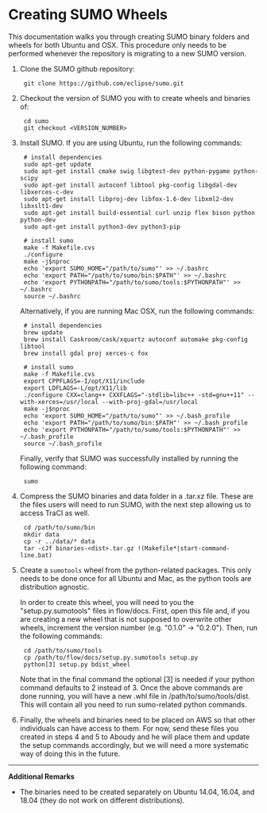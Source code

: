 # Creating SUMO Wheels

This documentation walks you through creating SUMO binary folders and wheels 
for both Ubuntu and OSX. This procedure only needs to be performed whenever the
repository is migrating to a new SUMO version.

1. Clone the SUMO github repository:
        
        git clone https://github.com/eclipse/sumo.git

2. Checkout the version of SUMO you with to create wheels and binaries of:

        cd sumo
        git checkout <VERSION_NUMBER>

3. Install SUMO. If you are using Ubuntu, run the following commands:

        # install dependencies
        sudo apt-get update
        sudo apt-get install cmake swig libgtest-dev python-pygame python-scipy
        sudo apt-get install autoconf libtool pkg-config libgdal-dev libxerces-c-dev
        sudo apt-get install libproj-dev libfox-1.6-dev libxml2-dev libxslt1-dev
        sudo apt-get install build-essential curl unzip flex bison python python-dev
        sudo apt-get install python3-dev python3-pip

        # install sumo
        make -f Makefile.cvs
        ./configure
        make -j$nproc
        echo 'export SUMO_HOME="/path/to/sumo"' >> ~/.bashrc
        echo 'export PATH="/path/to/sumo/bin:$PATH"' >> ~/.bashrc
        echo 'export PYTHONPATH="/path/to/sumo/tools:$PYTHONPATH"' >> ~/.bashrc
        source ~/.bashrc

   Alternatively, if you are running Mac OSX, run the following commands:
   
        # install dependencies
        brew update
        brew install Caskroom/cask/xquartz autoconf automake pkg-config libtool
        brew install gdal proj xerces-c fox

        # install sumo
        make -f Makefile.cvs
        export CPPFLAGS=-I/opt/X11/include
        export LDFLAGS=-L/opt/X11/lib
        ./configure CXX=clang++ CXXFLAGS="-stdlib=libc++ -std=gnu++11" --with-xerces=/usr/local --with-proj-gdal=/usr/local
        make -j$nproc
        echo 'export SUMO_HOME="/path/to/sumo"' >> ~/.bash_profile
        echo 'export PATH="/path/to/sumo/bin:$PATH"' >> ~/.bash_profile
        echo 'export PYTHONPATH="/path/to/sumo/tools:$PYTHONPATH"' >> ~/.bash_profile
        source ~/.bash_profile

   Finally, verify that SUMO was successfully installed by running the 
   following command:
        
        sumo

4. Compress the SUMO binaries and data folder in a .tar.xz file. These are the 
   files users will need to run SUMO, with the next step allowing us to access 
   TraCI as well.
   
        cd /path/to/sumo/bin
        mkdir data
        cp -r ../data/* data
        tar -cJf binaries-<dist>.tar.gz !(Makefile*|start-command-line.bat)

5. Create a `sumotools` wheel from the python-related packages. This only needs 
   to be done once for all Ubuntu and Mac, as the python tools are distribution 
   agnostic. 
   
   In order to create this wheel, you will need to you the "setup.py.sumotools" 
   files in flow/docs. First, open this file and, if you are creating a new 
   wheel that is not supposed to overwrite other wheels, increment the version 
   number (e.g. "0.1.0" -> "0.2.0"). Then, run the following commands:
   
        cd /path/to/sumo/tools
        cp /path/to/flow/docs/setup.py.sumotools setup.py
        python[3] setup.py bdist_wheel

    Note that in the final command the optional [3] is needed if your python 
    command defaults to 2 instead of 3. Once the above commands are done 
    running, you will have a new .whl file in /path/to/sumo/tools/dist. This 
    will contain all you need to run sumo-related python commands.

6. Finally, the wheels and binaries need to be placed on AWS so that other 
   individuals can have access to them. For now, send these files you created 
   in steps 4 and 5 to Aboudy and he will place them and update the setup 
   commands accordingly, but we will need a more systematic way of doing this 
   in the future.

-------

**Additional Remarks**

- The binaries need to be created separately on Ubuntu 14.04, 16.04, and 18.04 
  (they do not work on different distributions).
